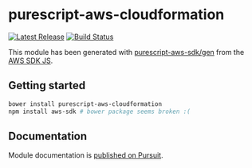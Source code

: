 # purescript-aws-cloudformation

[![Latest Release](https://pursuit.purescript.org/packages/purescript-aws-cloudformation/badge)](https://pursuit.purescript.org/packages/purescript-aws-cloudformation)
[![Build Status](https://app.wercker.com/status/5909b9e96d1080804b17a28f72f87b6b/s/master)](https://app.wercker.com/project/byKey/5909b9e96d1080804b17a28f72f87b6b)

This module has been generated with [purescript-aws-sdk/gen](https://github.com/purescript-aws-sdk/gen) from the [AWS SDK JS](https://github.com/aws/aws-sdk-js).

## Getting started

```sh
bower install purescript-aws-cloudformation
npm install aws-sdk # bower package seems broken :(
```

## Documentation

Module documentation is [published on Pursuit](http://pursuit.purescript.org/packages/purescript-aws-cloudformation).
